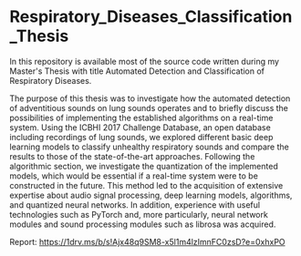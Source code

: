 # Respiratory_Diseases_Classification_Thesis
In this repository is available most of the source code written during my Master's Thesis with title Automated Detection and Classification of Respiratory Diseases.

The purpose of this thesis was to investigate how the automated detection of 
adventitious sounds on lung sounds operates and to briefly discuss the possibilities of 
implementing the established algorithms on a real-time system. Using the ICBHI 2017 
Challenge Database, an open database including recordings of lung sounds, we explored
different basic deep learning models to classify unhealthy respiratory sounds and compare 
the results to those of the state-of-the-art approaches. Following the algorithmic section, 
we investigate the quantization of the implemented models, which would be essential if a 
real-time system were to be constructed in the future.
This method led to the acquisition of extensive expertise about audio signal 
processing, deep learning models, algorithms, and quantized neural networks. In addition, 
experience with useful technologies such as PyTorch and, more particularly, neural network 
modules and sound processing modules such as librosa was acquired.

Report: https://1drv.ms/b/s!Ajx48q9SM8-x5l1m4lzImnFC0zsD?e=0xhxPO
